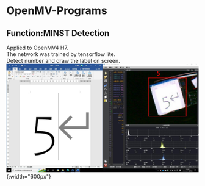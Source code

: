 # OpenMV-Programs
## Function:MINST Detection
Applied to OpenMV4 H7.  
The network was trained by tensorflow lite.  
Detect number and draw the label on screen.    
![image](https://github.com/Hanson-Zheng/STM32-Programs/blob/main/OV0002.%20MINST%20Detection/Demo.jpg){:width="600px"}

